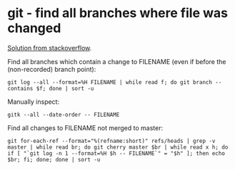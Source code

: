 git - find all branches where file was changed
===========================================

[Solution from stackoverflow](http://stackoverflow.com/questions/6258440/find-a-git-branch-containing-changes-to-a-given-file).

Find all branches which contain a change to FILENAME (even if before the (non-recorded) branch point):

    git log --all --format=%H FILENAME | while read f; do git branch --contains $f; done | sort -u

Manually inspect:

    gitk --all --date-order -- FILENAME

Find all changes to FILENAME not merged to master:

    git for-each-ref --format="%(refname:short)" refs/heads | grep -v master | while read br; do git cherry master $br | while read x h; do if [ "`git log -n 1 --format=%H $h -- FILENAME`" = "$h" ]; then echo $br; fi; done; done | sort -u